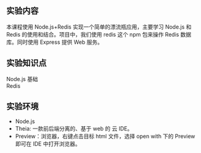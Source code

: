 ## 实验内容  

本课程使用 Node.js+Redis 实现一个简单的漂流瓶应用，主要学习 Node.js 和 Redis 的使用和结合。项目中，我们使用 redis 这个 npm 包来操作 Redis 数据库。同时使用 Express 提供 Web 服务。  

## 实验知识点  

Node.js 基础  
Redis  

## 实验环境  

- Node.js
- Theia: 一款前后端分离的、基于 web 的 云 IDE。
- Preview：浏览器，右键点击目标 html 文件，选择 open with 下的 Preview 即可在 IDE 中打开浏览器。